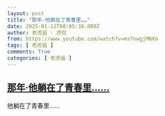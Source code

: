 ```yaml
---
layout: post
title: "那年·他躺在了青春里……"
date: 2025-01-12T00:05:38.000Z
author: 老虎庙 · 虎侃
from: https://www.youtube.com/watch?v=msTnwgjMNXo
tags: [ 老虎庙 ]
comments: True
categories: [ 老虎庙 ]
---
```

<!--1736640338000-->
[那年·他躺在了青春里……](https://www.youtube.com/watch?v=msTnwgjMNXo)
------

<div>
他躺在了青春里……
</div>
